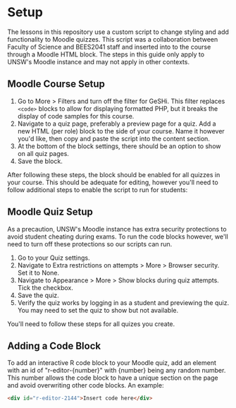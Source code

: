 # Setup

The lessons in this repository use a custom script to change styling and add functionality to Moodle quizzes. This script was a collaboration between Faculty of Science and BEES2041 staff and inserted into to the course through a Moodle HTML block. The steps in this guide only apply to UNSW's Moodle instance and may not apply in other contexts.

## Moodle Course Setup
1. Go to More > Filters and turn off the filter for GeSHi. This filter replaces `<code>` blocks to allow for displaying formatted PHP, but it breaks the display of code samples for this course.
2. Navigate to a quiz page, preferably a preview page for a quiz. Add a new HTML (per role) block to the side of your course. Name it however you'd like, then copy and paste the script into the content section.
3. At the bottom of the block settings, there should be an option to show on all quiz pages.
4. Save the block.

After following these steps, the block should be enabled for all quizzes in your course. This should be adequate for editing, however you'll need to follow additional steps to enable the script to run for students:

## Moodle Quiz Setup
As a precaution, UNSW's Moodle instance has extra security protections to avoid student cheating during exams. To run the code blocks however, we'll need to turn off these protections so our scripts can run.
1. Go to your Quiz settings.
2. Navigate to Extra restrictions on attempts > More > Browser security. Set it to None.
3. Navigate to Appearance > More > Show blocks during quiz attempts. Tick the checkbox.
4. Save the quiz.
5. Verify the quiz works by logging in as a student and previewing the quiz. You may need to set the quiz to show but not available.

You'll need to follow these steps for all quizes you create.

## Adding a Code Block
To add an interactive R code block to your Moodle quiz, add an element with an id of "r-editor-{number}" with {number} being any random number. This number allows the code block to have a unique section on the page and avoid overwriting other code blocks. An example:

```html
<div id="r-editor-2144">Insert code here</div>
```
